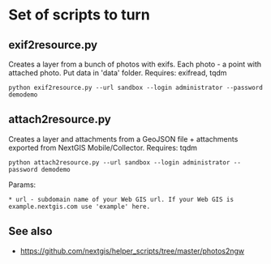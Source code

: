 # Set of scripts to turn

## exif2resource.py

Creates a layer from a bunch of photos with exifs. Each photo - a point with attached photo. Put data in 'data' folder.
Requires: exifread, tqdm

    python exif2resource.py --url sandbox --login administrator --password demodemo

## attach2resource.py

Creates a layer and attachments from a GeoJSON file + attachments exported from NextGIS Mobile/Collector.
Requires: tqdm

    python attach2resource.py --url sandbox --login administrator --password demodemo

Params:

    * url - subdomain name of your Web GIS url. If your Web GIS is example.nextgis.com use 'example' here.

## See also

* https://github.com/nextgis/helper_scripts/tree/master/photos2ngw
